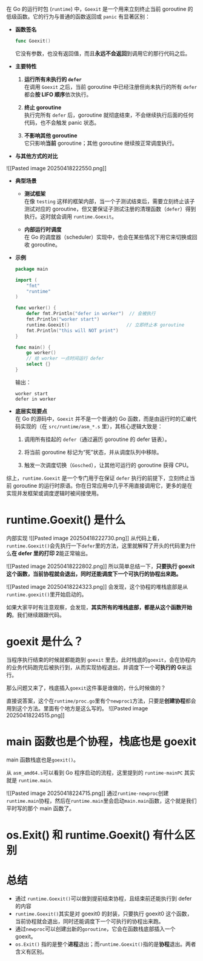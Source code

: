 在 Go 的运行时包 (`runtime`) 中，`Goexit` 是一个用来立刻终止当前 goroutine 的低级函数。它的行为与普通的函数返回或 `panic` 有显著区别：

- **函数签名**
    
    ```go
    func Goexit()
    ```
    
    它没有参数，也没有返回值，而且**永远不会返回**到调用它的那行代码之后。
    
- **主要特性**
    
    1. **运行所有未执行的 `defer`**  
        在调用 `Goexit` 之后，当前 goroutine 中已经注册但尚未执行的所有 `defer` 都会**按 LIFO 顺序**依次执行。
        
    2. **终止 goroutine**  
        执行完所有 `defer` 后，goroutine 就彻底结束，不会继续执行后面的任何代码，也不会触发 panic 状态。
        
    3. **不影响其他 goroutine**  
        它只影响**当前** goroutine；其他 goroutine 继续按正常调度执行。
        
- **与其他方式的对比**
    
![[Pasted image 20250418222550.png]]

    
- **典型场景**
    
    - **测试框架**  
        在像 `testing` 这样的框架内部，当一个子测试结束后，需要立刻终止该子测试对应的 goroutine，但又要保证子测试注册的清理函数（`defer`）得到执行。这时就会调用 `runtime.Goexit`。
        
    - **内部运行时调度**  
        在 Go 的调度器（scheduler）实现中，也会在某些情况下用它来切换或回收 goroutine。
        
- **示例**
    
    ```go
    package main
    
    import (
        "fmt"
        "runtime"
    )
    
    func worker() {
        defer fmt.Println("defer in worker")  // 会被执行
        fmt.Println("worker start")
        runtime.Goexit()                     // 立即终止本 goroutine
        fmt.Println("this will NOT print")
    }
    
    func main() {
        go worker()
        // 给 worker 一点时间运行 defer
        select {}
    }
    ```
    
    输出：
    
    ```
    worker start
    defer in worker
    ```
    
- **底层实现要点**  
    在 Go 的源码中，`Goexit` 并不是一个普通的 Go 函数，而是由运行时的汇编代码实现的（在 `src/runtime/asm_*.s` 里），其核心逻辑大致是：
    
    1. 调用所有挂起的 `defer`（通过遍历 goroutine 的 defer 链表）。
        
    2. 将当前 goroutine 标记为“死”状态，并从调度队列中移除。
        
    3. 触发一次调度切换（`Gosched`），让其他可运行的 goroutine 获得 CPU。
        

综上，`runtime.Goexit` 是一个专门用于在保证 `defer` 执行的前提下，立刻终止当前 goroutine 的运行时原语。你在日常应用中几乎不用直接调用它，更多的是在实现并发框架或调度逻辑时被间接使用。

# runtime.Goexit() 是什么
内部实现
![[Pasted image 20250418222730.png]]
从代码上看，`runtime.Goexit()`会先执行一下`defer`里的方法，这里就解释了开头的代码里为什么**在 defer 里的打印 2**能正常输出。

![[Pasted image 20250418222802.png]]
所以简单总结一下，**只要执行 goexit 这个函数，当前协程就会退出，同时还能调度下一个可执行的协程出来跑。**

![[Pasted image 20250418224323.png]]
会发现，这个协程的堆栈底部是从`runtime.goexit()`里开始启动的。

如果大家平时有注意观察，会发现，**其实所有的堆栈底部，都是从这个函数开始的**。我们继续跟跟代码。

# goexit 是什么？
当程序执行结束的时候就都能跑到 `goexit` 里去，此时栈底的`goexit`，会在协程内的业务代码跑完后被执行到，从而实现协程退出，并调度下一个**可执行的 G**来运行。

那么问题又来了，栈底插入`goexit`这件事是谁做的，什么时候做的？

直接说答案，这个在`runtime/proc.go`里有个`newproc1`方法，只要是**创建协程**都会用到这个方法。里面有个地方是这么写的。
![[Pasted image 20250418224515.png]]


# main 函数也是个协程，栈底也是 goexit
main 函数栈底也是`goexit()`。

从 `asm_amd64.s`可以看到 Go 程序启动的流程，这里提到的 `runtime·mainPC` 其实就是 `runtime.main`.

![[Pasted image 20250418224715.png]]
通过`runtime·newproc`创建`runtime.main`协程，然后在`runtime.main`里会启动`main.main`函数，这个就是我们平时写的那个 main 函数了。

# os.Exit() 和 runtime.Goexit() 有什么区别

# 总结
- 通过 `runtime.Goexit()`可以做到提前结束协程，且结束前还能执行到 defer 的内容
- `runtime.Goexit()`其实是对 goexit0 的封装，只要执行 goexit0 这个函数，当前协程就会退出，同时还能调度下一个可执行的协程出来跑。
- 通过`newproc`可以创建出新的`goroutine`，它会在函数栈底部插入一个 goexit。
- `os.Exit()` 指的是整个**进程**退出；而`runtime.Goexit()`指的是**协程**退出。两者含义有区别。

